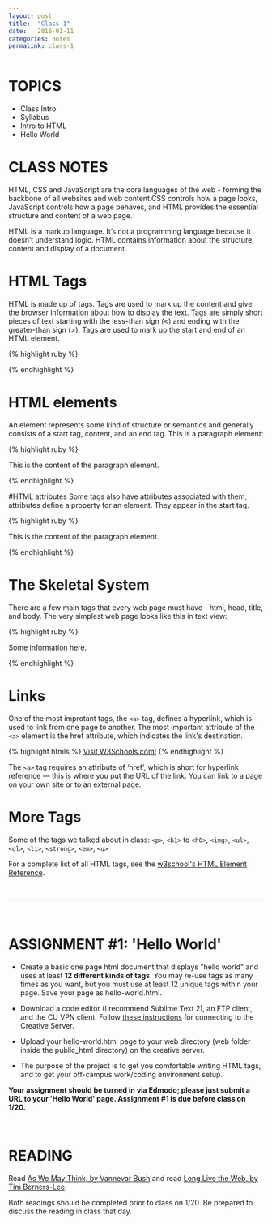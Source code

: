 ```yaml
---
layout: post
title:  "Class 1"
date:   2016-01-11
categories: notes
permalink: class-1
---
```


# TOPICS

 + Class Intro
 + Syllabus
 + Intro to HTML
 + Hello World



# CLASS NOTES

HTML, CSS and JavaScript are the core languages of the web - forming the backbone of all websites and web content.CSS controls how a page looks, JavaScript controls how a page behaves, and HTML provides the essential structure and content of a web page.


HTML is a markup language. It’s not a programming language because it doesn’t understand logic. HTML contains information about the structure, content and display of a document.

# HTML Tags
HTML is made up of tags. Tags are used to mark up the content and give the browser information about how to display the text. Tags are simply short pieces of text starting with the less-than sign (<) and ending with the greater-than sign (>). Tags are used to mark up the start and end of an HTML element.

{% highlight ruby %}
<p></p>
{% endhighlight %}

# HTML elements
An element represents some kind of structure or semantics and generally consists of a start tag, content, and an end tag. This is a paragraph element:

{% highlight ruby %}
<p>This is the content of the paragraph element.</p>
{% endhighlight %}

#HTML attributes
Some tags also have attributes associated with them, attributes define a property for an element. They appear in the start tag.

{% highlight ruby %}
<p lang='en'>This is the content of the paragraph element.</p>
{% endhighlight %}


# The Skeletal System
There are a few main tags that every web page must have - html, head, title, and body. The very simplest web page looks like this in text view:

{% highlight ruby %}
<!DOCTYPE HTML>
<html>
 <head>
	<title>The name of my page</title>
 </head>

 <body>
  <p>Some information here.</p>
 </body>
</html>
{% endhighlight %}

# Links
One of the most improtant tags, the `<a>` tag, defines a hyperlink, which is used to link from one page to another. The most important attribute of the `<a>` element is the href attribute, which indicates the link's destination.

{% highlight htmls %}
<a href="http://www.w3schools.com">Visit W3Schools.com!</a>
{% endhighlight %}

The `<a>` tag requires an attribute of ‘href’, which is short for hyperlink reference — this is where you put the URL of the link. You can link to a page on your own site or to an external page.

# More Tags
Some of the tags we talked about in class: `<p>`, `<h1>` to `<h6>`, `<img>`, `<ul>`, `<ol>`, `<li>`, `<strong>`, `<em>`, `<u>`

For a complete list of all HTML tags, see the [w3school's HTML Element Reference](http://www.w3schools.com/tags/).


<br>

---

<br>

# ASSIGNMENT #1: 'Hello World'
+ Create a basic one page html document that displays "hello world" and uses at least **12 different kinds of tags**. You may re-use tags as many times as you want, but you must use at least 12 unique tags within your page. Save your page as hello-world.html.

+ Download a code editor (I recommend Sublime Text 2), an FTP client, and the CU VPN client. Follow [these instructions](http://creative.colorado.edu/~schaal/web/pdf/creative-server-instructions.pdf) for connecting to the Creative Server. 

+ Upload your hello-world.html page to your web directory (web folder inside the public_html directory) on the creative server.

+ The purpose of the project is to get you comfortable writing HTML tags, and to get your off-campus work/coding environment setup.

**Your assignment should be turned in via Edmodo; please just submit a URL to your 'Hello World' page. Assignment #1 is due before class on 1/20.**

<br>

# READING
Read [As We May Think, by Vannevar Bush](http://www.theatlantic.com/magazine/archive/1945/07/as-we-may-think/303881/) and read [Long Live the Web, by Tim Berners-Lee](http://ariellehein.com/readings/Berners-Lee-Long-Live-The-Web.pdf).

Both readings should be completed prior to class on 1/20. Be prepared to discuss the reading in class that day. 